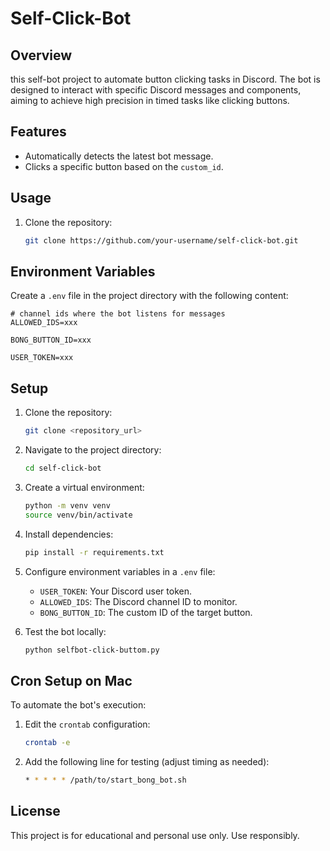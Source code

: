 # Self-Click-Bot

## Overview
this self-bot project to automate button clicking tasks in Discord. The bot is designed to interact with specific Discord messages and components, aiming to achieve high precision in timed tasks like clicking buttons.

## Features
- Automatically detects the latest bot message.
- Clicks a specific button based on the `custom_id`.

## Usage
1. Clone the repository:
   ```bash
   git clone https://github.com/your-username/self-click-bot.git
   ```

## Environment Variables
Create a `.env` file in the project directory with the following content:

```env
# channel ids where the bot listens for messages
ALLOWED_IDS=xxx

BONG_BUTTON_ID=xxx

USER_TOKEN=xxx
```

## Setup
1. Clone the repository:
   ```bash
   git clone <repository_url>
   ```
2. Navigate to the project directory:
   ```bash
   cd self-click-bot
   ```
3. Create a virtual environment:
   ```bash
   python -m venv venv
   source venv/bin/activate
   ```
4. Install dependencies:
   ```bash
   pip install -r requirements.txt
   ```
5. Configure environment variables in a `.env` file:
   - `USER_TOKEN`: Your Discord user token.
   - `ALLOWED_IDS`: The Discord channel ID to monitor.
   - `BONG_BUTTON_ID`: The custom ID of the target button.

6. Test the bot locally:
   ```bash
   python selfbot-click-buttom.py
   ```

## Cron Setup on Mac
To automate the bot's execution:
1. Edit the `crontab` configuration:
   ```bash
   crontab -e
   ```
2. Add the following line for testing (adjust timing as needed):
   ```bash
   * * * * * /path/to/start_bong_bot.sh
   ```

## License
This project is for educational and personal use only. Use responsibly.
